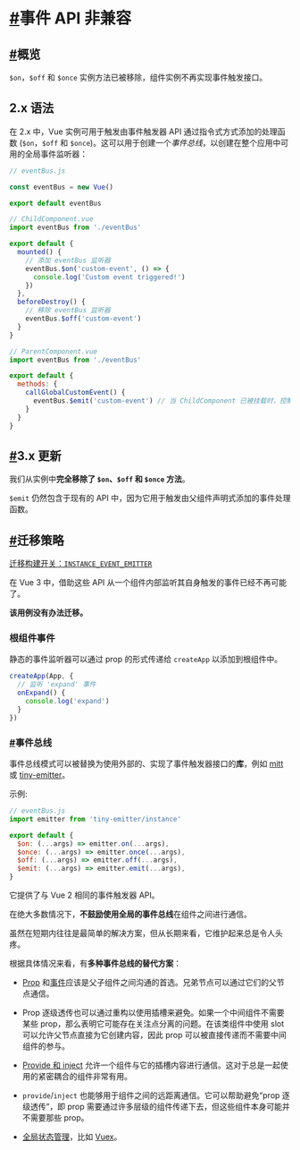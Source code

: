 # [#](https://v3.cn.vuejs.org/guide/migration/events-api.html#事件-api)事件 API **非兼容**

## [#](https://v3.cn.vuejs.org/guide/migration/events-api.html#概览)概览

`$on`，`$off` 和 `$once` 实例方法已被移除，组件实例不再实现事件触发接口。



## 2.x 语法

在 2.x 中，Vue 实例可用于触发由事件触发器 API 通过指令式方式添加的处理函数 (`$on`，`$off` 和 `$once`)。这可以用于创建一个*事件总线*，以创建在整个应用中可用的全局事件监听器：

```js
// eventBus.js

const eventBus = new Vue()

export default eventBus
```

```js
// ChildComponent.vue
import eventBus from './eventBus'

export default {
  mounted() {
    // 添加 eventBus 监听器
    eventBus.$on('custom-event', () => {
      console.log('Custom event triggered!')
    })
  },
  beforeDestroy() {
    // 移除 eventBus 监听器
    eventBus.$off('custom-event')
  }
}
```

```js
// ParentComponent.vue
import eventBus from './eventBus'

export default {
  methods: {
    callGlobalCustomEvent() {
      eventBus.$emit('custom-event') // 当 ChildComponent 已被挂载时，控制台中将显示一条消息
    }
  }
}
```

## [#](https://v3.cn.vuejs.org/guide/migration/events-api.html#_3-x-更新)3.x 更新

我们从实例中**完全移除了 `$on`、`$off` 和 `$once` 方法**。

`$emit` 仍然包含于现有的 API 中，因为它用于触发由父组件声明式添加的事件处理函数。

## [#](https://v3.cn.vuejs.org/guide/migration/events-api.html#迁移策略)迁移策略

[迁移构建开关：`INSTANCE_EVENT_EMITTER`](https://v3.cn.vuejs.org/guide/migration/migration-build.html#兼容性配置)

在 Vue 3 中，借助这些 API 从一个组件内部监听其自身触发的事件已经不再可能了。

**该用例没有办法迁移。**





### 根组件事件

静态的事件监听器可以通过 prop 的形式传递给 `createApp` 以添加到根组件中。

```js
createApp(App, {
  // 监听 'expand' 事件
  onExpand() {
    console.log('expand')
  }
})
```



### [#](https://v3.cn.vuejs.org/guide/migration/events-api.html#事件总线)事件总线

事件总线模式可以被替换为使用外部的、实现了事件触发器接口的**库**，例如 [mitt](https://github.com/developit/mitt) 或 [tiny-emitter](https://github.com/scottcorgan/tiny-emitter)。

示例:

```js
// eventBus.js
import emitter from 'tiny-emitter/instance'

export default {
  $on: (...args) => emitter.on(...args),
  $once: (...args) => emitter.once(...args),
  $off: (...args) => emitter.off(...args),
  $emit: (...args) => emitter.emit(...args),
}
```

它提供了与 Vue 2 相同的事件触发器 API。





在绝大多数情况下，**不鼓励使用全局的事件总线**在组件之间进行通信。

虽然在短期内往往是最简单的解决方案，但从长期来看，它维护起来总是令人头疼。

根据具体情况来看，有**多种事件总线的替代方案**：

- [Prop](https://v3.cn.vuejs.org/guide/component-basics.html#passing-data-to-child-components-with-props) 和[事件](https://v3.cn.vuejs.org/guide/component-basics.html#listening-to-child-components-events)应该是父子组件之间沟通的首选。兄弟节点可以通过它们的父节点通信。
- Prop 逐级透传也可以通过重构以使用插槽来避免。如果一个中间组件不需要某些 prop，那么表明它可能存在关注点分离的问题。在该类组件中使用 slot 可以允许父节点直接为它创建内容，因此 prop 可以被直接传递而不需要中间组件的参与。



- [Provide 和 inject](https://v3.cn.vuejs.org/guide/component-provide-inject.html) 允许一个组件与它的插槽内容进行通信。这对于总是一起使用的紧密耦合的组件非常有用。

- `provide`/`inject` 也能够用于组件之间的远距离通信。它可以帮助避免“prop 逐级透传”，即 prop 需要通过许多层级的组件传递下去，但这些组件本身可能并不需要那些 prop。

  

- [全局状态管理](https://v3.cn.vuejs.org/guide/state-management.html)，比如 [Vuex](https://next.vuex.vuejs.org/zh/index.html)。